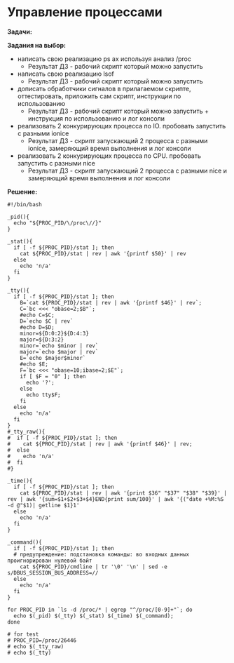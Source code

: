 # Управление процессами

**Задачи:**

**Задания на выбор:**

* написать свою реализацию ps ax используя анализ /proc
    * Результат ДЗ - рабочий скрипт который можно запустить
* написать свою реализацию lsof
    * Результат ДЗ - рабочий скрипт который можно запустить
* дописать обработчики сигналов в прилагаемом скрипте, оттестировать, приложить сам скрипт, инструкции по использованию
    * Результат ДЗ - рабочий скрипт который можно запустить + инструкция по использованию и лог консоли
* реализовать 2 конкурирующих процесса по IO. пробовать запустить с разными ionice
    * Результат ДЗ - скрипт запускающий 2 процесса с разными ionice, замеряющий время выполнения и лог консоли
* реализовать 2 конкурирующих процесса по CPU. пробовать запустить с разными nice
    * Результат ДЗ - скрипт запускающий 2 процесса с разными nice и замеряющий время выполнения и лог консоли
   
**Решение:**

```
#!/bin/bash

_pid(){
  echo "${PROC_PID/\/proc\//}"
}

_stat(){
  if [ -f ${PROC_PID}/stat ]; then
    cat ${PROC_PID}/stat | rev | awk '{printf $50}' | rev
  else
    echo 'n/a'
  fi
}

_tty(){
  if [ -f ${PROC_PID}/stat ]; then
    B=`cat ${PROC_PID}/stat | rev | awk '{printf $46}' | rev`;
    C=`bc <<< "obase=2;$B"`;
    #echo C=$C;
    D=`echo $C | rev`
    #echo D=$D;
    minor=${D:0:2}${D:4:3}
    major=${D:3:2}
    minor=`echo $minor | rev`
    major=`echo $major | rev`
    E=`echo $major$minor`
    #echo $E;
    F=`bc <<< "obase=10;ibase=2;$E"`;
    if [ $F = "0" ]; then
      echo '?';
    else
      echo tty$F;
    fi
  else
    echo 'n/a'
  fi
}
#_tty_raw(){
#  if [ -f ${PROC_PID}/stat ]; then
#    cat ${PROC_PID}/stat | rev | awk '{printf $46}' | rev;
#  else
#    echo 'n/a'
#  fi
#}

_time(){
  if [ -f ${PROC_PID}/stat ]; then
    cat ${PROC_PID}/stat | rev | awk '{print $36" "$37" "$38" "$39}' | rev | awk '{sum=$1+$2+$3+$4}END{print sum/100}' | awk '{("date +%M:%S -d @"$1)| getline $1}1'
  else
    echo 'n/a'
  fi
}

_command(){
  if [ -f ${PROC_PID}/stat ]; then
  # предупреждение: подстановка команды: во входных данных проигнорирован нулевой байт
    cat ${PROC_PID}/cmdline | tr '\0' '\n' | sed -e s/DBUS_SESSION_BUS_ADDRESS=//
  else
    echo 'n/a'
  fi
}

for PROC_PID in `ls -d /proc/* | egrep "^/proc/[0-9]+"`; do
  echo $(_pid) $(_tty) $(_stat) $(_time) $(_command);
done

# for test
# PROC_PID=/proc/26446
# echo $(_tty_raw)
# echo $(_tty)
```

